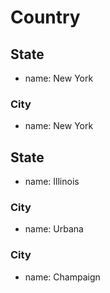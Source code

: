 # Country

## State
- name: New York

### City
- name: New York

## State
- name: Illinois

### City
- name: Urbana

### City
- name: Champaign
